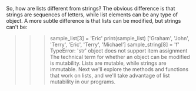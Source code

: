 So, how are lists different from strings? The obvious difference is that strings are sequences of letters, while list elements can be any type of object. A more subtle difference is that lists can be modified, but strings can't be:

>>> sample_list[3] = 'Eric'
>>> print(sample_list)
['Graham', 'John', 'Terry', 'Eric', 'Terry', 'Michael']
>>> sample_string[8] = 'f'
TypeError: 'str' object does not support item assignment
The technical term for whether an object can be modified is mutability. Lists are mutable, while strings are immutable. Next we'll explore the methods and functions that work on lists, and we'll take advantage of list mutability in our programs.

